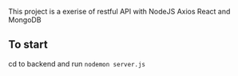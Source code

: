 This project is a exerise of restful API with NodeJS Axios React and MongoDB
## To start
cd to backend and run `nodemon server.js`
